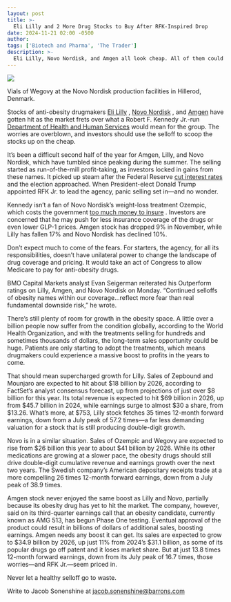```yaml
---
layout: post
title: >-
  Eli Lilly and 2 More Drug Stocks to Buy After RFK-Inspired Drop
date: 2024-11-21 02:00 -0500
author: 
tags: ['Biotech and Pharma', 'The Trader']
description: >-
  Eli Lilly, Novo Nordisk, and Amgen all look cheap. All of them could experience a massive boost to profits in the years to come.
---
```





 


 








![](https://images.barrons.com/im-35634914?width=548&height=365)


Vials of Wegovy at the Novo Nordisk production facilities in Hillerod, Denmark.






Stocks of anti-obesity drugmakers
[Eli Lilly](https://www.barrons.com/market-data/stocks/LLY)
,
[Novo Nordisk](https://www.barrons.com/market-data/stocks/NVO)
,
and
[Amgen](https://www.barrons.com/market-data/stocks/AMGN)
have gotten hit as the market frets over what a Robert F. Kennedy Jr.-run
[Department of Health and Human Services](https://www.barrons.com/articles/trump-nominates-rfk-jr-hhs-moderna-novavax-28e39211?mod=article_inline)
would mean for the group. The worries are overblown, and investors should use the selloff to scoop the stocks up on the cheap.


 It’s been a difficult second half of the year for Amgen, Lilly, and Novo Nordisk, which have tumbled since peaking during the summer. The selling started as run-of-the-mill profit-taking, as investors locked in gains from these names. It picked up steam after the Federal Reserve
[cut interest rates](https://www.barrons.com/livecoverage/fed-november-meeting-interest-rate-decision-today?mod=article_inline)
and the election approached. When President-elect Donald Trump appointed RFK Jr. to lead the agency, panic selling set in—and no wonder.


Kennedy isn’t a fan of Novo Nordisk’s weight-loss treatment Ozempic, which costs the government
[too much money to insure](https://www.barrons.com/articles/wegovy-ozempic-obesity-drugs-healthcare-system-20307eea?mod=article_inline)
. Investors are concerned that he may push for less insurance coverage of the drugs or even lower GLP-1 prices. Amgen stock has dropped 9% in November, while Lilly has fallen 17% and Novo Nordisk has declined 10%.


Don’t expect much to come of the fears. For starters, the agency, for all its responsibilities, doesn’t have unilateral power to change the landscape of drug coverage and pricing. It would take an act of Congress to allow Medicare to pay for anti-obesity drugs.


BMO Capital Markets analyst Evan Seigerman reiterated his Outperform ratings on Lilly, Amgen, and Novo Nordisk on Monday. “Continued selloffs of obesity names within our coverage…reflect more fear than real fundamental downside risk,” he wrote. 


There’s still plenty of room for growth in the obesity space. A little over a billion people now suffer from the condition globally, according to the World Health Organization, and with the treatments selling for hundreds and sometimes thousands of dollars, the long-term sales opportunity could be huge. Patients are only starting to adopt the treatments, which means drugmakers could experience a massive boost to profits in the years to come. 


That should mean supercharged growth for Lilly. Sales of Zepbound and Mounjaro are expected to hit about \$18 billion by 2026, according to FactSet’s analyst consensus forecast, up from projections of just over \$8 billion for this year. Its total revenue is expected to hit \$69 billion in 2026, up from \$45.7 billion in 2024, while earnings surge to almost \$30 a share, from \$13.26. What’s more, at \$753, Lilly stock fetches 35 times 12-month forward earnings, down from a July peak of 57.2 times—a far less demanding valuation for a stock that is still producing double-digit growth. 


Novo is in a similar situation. Sales of Ozempic and Wegovy are expected to rise from \$26 billion this year to about \$41 billion by 2026. While its other medications are growing at a slower pace, the obesity drugs should still drive double-digit cumulative revenue and earnings growth over the next two years. The Swedish company’s American depositary receipts trade at a more compelling 26 times 12-month forward earnings, down from a July peak of 38.9 times. 


Amgen stock never enjoyed the same boost as Lilly and Novo, partially because its obesity drug has yet to hit the market. The company, however, said on its third-quarter earnings call that an obesity candidate, currently known as AMG 513, has begun Phase One testing. Eventual approval of the product could result in billions of dollars of additional sales, boosting earnings. Amgen needs any boost it can get. Its sales are expected to grow to \$34.9 billion by 2026, up just 11% from 2024’s \$31.1 billion, as some of its popular drugs go off patent and it loses market share. But at just 13.8 times 12-month forward earnings, down from its July peak of 16.7 times, those worries—and RFK Jr.—seem priced in.


Never let a healthy selloff go to waste.  





Write to Jacob Sonenshine at
[jacob.sonenshine@barrons.com](mailto:jacob.sonenshine@barrons.com)









